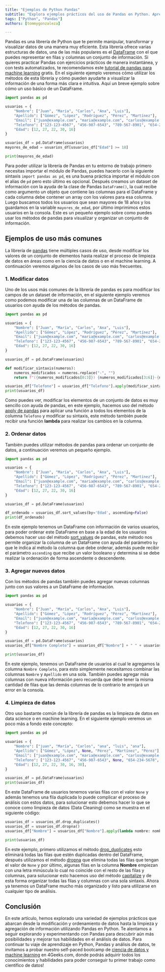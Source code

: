 ```yaml
---
title: "Ejemplos de Python Pandas"
subtitle: "Explora ejemplos prácticos del uso de Pandas en Python. Aprende cómo realizar manipulaciones de datos y análisis utilizando esta librería."
tags: ["Python", "Pandas"]
authors: [tommygonzaleza]

---
```


Pandas es una librería de Python que te permite manipular, transformar y visualizar datos de una manera muy eficiente. Esta librería ofrece varias estructuras de datos, una de las más populares es el [DataFrame](https://4geeks.com/es/lesson/pandas-dataframe) con el que puedes representar en filas y columnas un conjunto de información. Si quieres practicar Pandas con ejercicios prácticos de manera instantánea, y con tests automatizados, te recomendamos este [tutorial de pandas para machine learning](https://4geeks.com/es/interactive-exercise/tutorial-pandas-para-machine-learning) gratis. En el siguiente ejemplo veremos cómo utilizar los métodos de esta librería y cómo pueden ayudarte a visualizar la información de una forma más clara e intuitiva. Aquí un breve ejemplo sobre cómo un uso básico de un DataFrame.

```py runable=true
import pandas as pd

usuarios = {
    "Nombre": ["Juan", "María", "Carlos", "Ana", "Luis"],
    "Apellido": ["Gómez", "López", "Rodríguez", "Pérez", "Martínez"],
    "Email": ["juan@example.com", "maria@example.com", "carlos@example.com", "ana@example.com", "luis@example.com"],
    "Telefono": ["123-123-4567", "456-987-6543", "789-567-8901", "654-234-5678", "963-678-9012"],
    "Edad": [12, 27, 22, 30, 16]
}

usuarios_df = pd.DataFrame(usuarios)
mayores_de_edad = usuarios_df[usuarios_df["Edad"] >= 18]

print(mayores_de_edad)
```

Para poder utilizar la librería de Pandas en tu entorno de trabajo primero necesitas importar el módulo de Pandas, puedes hacerlo con la siguiente sintaxis `import pandas as pd`, es una buena práctica importar el módulo con el alias de `pd` pero esto último es opcional. Después creamos un dataset de información con la ayuda de la clase de Pandas `DataFrame()`, la cual recibe como argumento un objeto que contiene las columnas para el DataFrame y cada columna debe contener un array con los valores para esa columna. Luego buscamos todos los usuarios que sean mayores de 18 años y los guardamos en la variable `mayores_de_edad`, por último imprimimos estos usuarios en la consola. Este es un pequeño ejemplo sobre como puedes usar los métodos de pandas para visualizar y organizar un conjunto de información.

## Ejemplos de uso más comunes

La librería de [pandas](https://4geeks.com/es/lesson/pandas-en-python) tiene múltiples casos de uso, desde modificar los valores de un conjunto de elementos hasta realizar el proceso de limpieza de datos en áreas como en la ciencia de datos o en el machine learning. A continuación veremos algunos de los casos de uso más frecuentes.

### 1. Modificar datos

Uno de los usos más comunes de la librería de pandas es para modificar los campos de un dataset de información, en el siguiente ejemplo veremos como podemos modificar una de las columnas de un DataFrame de usuarios con ayuda de los métodos de pandas.

```py runable=true
import pandas as pd

usuarios = {
    "Nombre": ["Juan", "María", "Carlos", "Ana", "Luis"],
    "Apellido": ["Gómez", "López", "Rodríguez", "Pérez", "Martínez"],
    "Email": ["juan@example.com", "maria@example.com", "carlos@example.com", "ana@example.com", "luis@example.com"],
    "Telefono": ["123-123-4567", "456-987-6543", "789-567-8901", "654-234-5678", "963-678-9012"],
    "Edad": [12, 27, 22, 30, 16]
}

usuarios_df = pd.DataFrame(usuarios)

def modificar_sintaxis(numeros):
    numeros_modificados = numeros.replace("-", "")
    return f"({numeros_modificados[0:3]}) {numeros_modificados[3:6]}-{numeros_modificados[6:]}"

usuarios_df["Telefono"] = usuarios_df["Telefono"].apply(modificar_sintaxis)
print(usuarios_df)
```

Como puedes ver, modificar los elementos de un conjunto de datos es muy sencillo con ayuda de pandas, en este ejemplo, hacemos uso del método [apply de pandas](https://4geeks.com/es/how-to/pandas-apply) para aplicar una función a todos los elementos de la columna `Telefono` y modificar su sintaxis, este método también puede recibir una función **lambda** para realizar los cambios en la columna.

### 2. Ordenar datos

También puedes utilizar métodos de pandas para ordenar un conjunto de datos, a continuación veremos un pequeño ejemplo.

```py runable=true
import pandas as pd

usuarios = {
    "Nombre": ["Juan", "María", "Carlos", "Ana", "Luis"],
    "Apellido": ["Gómez", "López", "Rodríguez", "Pérez", "Martínez"],
    "Email": ["juan@example.com", "maria@example.com", "carlos@example.com", "ana@example.com", "luis@example.com"],
    "Telefono": ["123-123-4567", "456-987-6543", "789-567-8901", "654-234-5678", "963-678-9012"],
    "Edad": [12, 27, 22, 30, 16]
}

usuarios_df = pd.DataFrame(usuarios)

df_ordenado = usuarios_df.sort_values(by='Edad', ascending=False)
print(df_ordenado)
```

En este ejemplo tenemos un DataFrame con información de varios usuarios, para poder ordenar este DataFrame en base a la edad de los usuarios debemos hacer uso del método [sort_values](https://pandas.pydata.org/docs/reference/api/pandas.DataFrame.sort_values.html#pandas.DataFrame.sort_values) de pandas, este método nos permite organizar la columna de un DataFrame con ayuda del parámetro `by` que le indica al método la columna que debe ordenar, además puede recibir el parámetro `ascending` que recibe un valor booleano y determina si se debe realizar la ordenación de forma ascendente o descendente.

### 3. Agregar nuevos datos

Con los métodos de pandas también puedes agregar nuevas columnas junto con sus valores a un DataFrame de información.

```py runable=true
import pandas as pd

usuarios = {
    "Nombre": ["Juan", "María", "Carlos", "Ana", "Luis"],
    "Apellido": ["Gómez", "López", "Rodríguez", "Pérez", "Martínez"],
    "Email": ["juan@example.com", "maria@example.com", "carlos@example.com", "ana@example.com", "luis@example.com"],
    "Telefono": ["123-123-4567", "456-987-6543", "789-567-8901", "654-234-5678", "963-678-9012"],
    "Edad": [12, 27, 22, 30, 16]
}

usuarios_df = pd.DataFrame(usuarios)
usuarios_df["Nombre Completo"] = usuarios_df["Nombre"] + " " + usuarios_df["Apellido"]

print(usuarios_df)
```

En este ejemplo, tenemos un DataFrame de usuarios al cual le agregamos la columna `Nombre Completo`, para esto simplemente necesitamos combinar las columnas `Nombre` y `Apellido` en una sola. También puedes agregar más columnas con nueva información pero recuerda que debe tener la misma cantidad de filas que las demás columnas de lo contrario te arrojará un error en la consola.

### 4. Limpieza de datos

Otro uso bastante común de la librería de pandas es la limpieza de datos en data science o en machine learning. En el siguiente ejemplo veremos un poco más a fondo este concepto:

```py runable=true
import pandas as pd

usuarios = {
    "Nombre": ["juan", "María", "Carlos", "ana", "luis", "ana"],
    "Apellido": ["Gómez", "López", None, "Pérez", "Martínez", "Pérez"],
    "Email": ["juan@example.com", "maria@example.com", "carlos@example.com", "ana@example.com", "luis@example.com", "ana@example.com"],
    "Telefono": ["123-123-4567", "456-987-6543", None, "654-234-5678", "963-678-9012", "654-234-5678"],
    "Edad": [12, 27, 22, 30, 16, 30],
}

usuarios_df = pd.DataFrame(usuarios)
print(usuarios_df)
```

En este DataFrame de usuarios tenemos varias filas con el valor `None` y además tenemos una fila duplicada lo puede complicar el proceso de análisis con estos datos, para solucionar esto debemos hacer lo que se conoce como limpieza de datos (Data Cleaning) como se muestra en el siguiente código:

```py runable=true
usuarios_df = usuarios_df.drop_duplicates()
usuarios_df = usuarios_df.dropna()
usuarios_df["Nombre"] = usuarios_df["Nombre"].apply(lambda nombre: nombre.capitalize())

print(usuarios_df)
```

En este ejemplo, primero utilizamos el método [drop_duplicates](https://pandas.pydata.org/docs/reference/api/pandas.DataFrame.drop_duplicates.html) esto eliminará todas las filas que estén duplicadas dentro del DataFrame, después utilizamos el método [dropna](https://pandas.pydata.org/docs/reference/api/pandas.DataFrame.dropna.html) que elimina todas las filas que tengan el valor de `None` y por último, algunas filas en la columna **Nombre** empiezan con una letra minúscula lo cual no coincide con el resto de las filas y columnas, para solucionar esto hacemos uso del método [capitalize](https://docs.python.org/es/3/library/stdtypes.html?highlight=capitalize#str.capitalize) y de esta forma organizar todas las filas y columnas con una sola sintaxis. Ahora ya tenemos un DataFrame mucho más organizado y listo para utilizarse en cualquier tipo de análisis.

## Conclusión

En este artículo, hemos explorado una variedad de ejemplos prácticos que abarcan desde la modificación y ordenamiento de datos hasta la limpieza y agregación de información utilizando Pandas en Python. Te alentamos a seguir explorando y experimentando con Pandas para descubrir aún más posibilidades y mejorar tus habilidades en el análisis de datos. Para continuar tu viaje de aprendizaje en Python, Pandas y análisis de datos, te invitamos a probar nuestro self-paced bootcamp de [ciencia de datos y machine learning](https://4geeks.com/es/bootcamp/data-science-and-ml) en 4Geeks.com, donde podrás adquirir todos los conocimientos y habilidades para poder conseguir tu primer trabajo como científico de datos!
